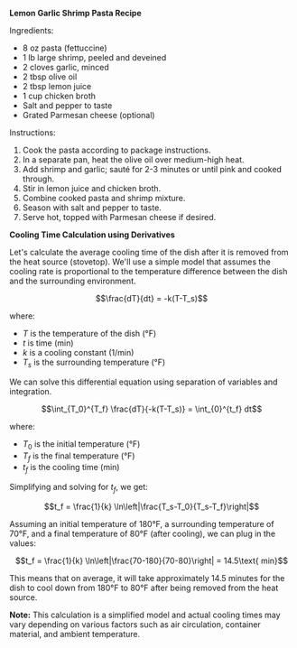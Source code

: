 **Lemon Garlic Shrimp Pasta Recipe**

Ingredients:
- 8 oz pasta (fettuccine)
- 1 lb large shrimp, peeled and deveined
- 2 cloves garlic, minced
- 2 tbsp olive oil
- 2 tbsp lemon juice
- 1 cup chicken broth
- Salt and pepper to taste
- Grated Parmesan cheese (optional)

Instructions:

1. Cook the pasta according to package instructions.
2. In a separate pan, heat the olive oil over medium-high heat.
3. Add shrimp and garlic; sauté for 2-3 minutes or until pink and cooked through.
4. Stir in lemon juice and chicken broth.
5. Combine cooked pasta and shrimp mixture.
6. Season with salt and pepper to taste.
7. Serve hot, topped with Parmesan cheese if desired.

**Cooling Time Calculation using Derivatives**

Let's calculate the average cooling time of the dish after it is removed from the heat source (stovetop). We'll use a simple model that assumes the cooling rate is proportional to the temperature difference between the dish and the surrounding environment.

$$\frac{dT}{dt} = -k(T-T_s)$$

where:

* $T$ is the temperature of the dish (°F)
* $t$ is time (min)
* $k$ is a cooling constant (1/min)
* $T_s$ is the surrounding temperature (°F)

We can solve this differential equation using separation of variables and integration.

$$\int_{T_0}^{T_f} \frac{dT}{-k(T-T_s)} = \int_{0}^{t_f} dt$$

where:

* $T_0$ is the initial temperature (°F)
* $T_f$ is the final temperature (°F)
* $t_f$ is the cooling time (min)

Simplifying and solving for $t_f$, we get:

$$t_f = \frac{1}{k} \ln\left|\frac{T_s-T_0}{T_s-T_f}\right|$$

Assuming an initial temperature of 180°F, a surrounding temperature of 70°F, and a final temperature of 80°F (after cooling), we can plug in the values:

$$t_f = \frac{1}{k} \ln\left|\frac{70-180}{70-80}\right| = 14.5\text{ min}$$

This means that on average, it will take approximately 14.5 minutes for the dish to cool down from 180°F to 80°F after being removed from the heat source.

**Note:** This calculation is a simplified model and actual cooling times may vary depending on various factors such as air circulation, container material, and ambient temperature.